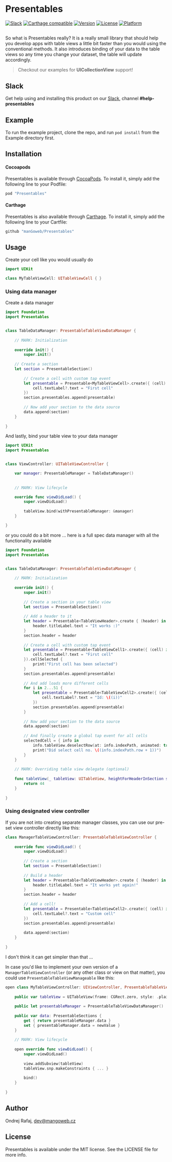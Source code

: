# Presentables

[![Slack](https://img.shields.io/badge/join-slack-745EAF.svg?style=flat)](http://bit.ly/2B0dEyt)
[![Carthage compatible](https://img.shields.io/badge/Carthage-compatible-4BC51D.svg?style=flat)](https://github.com/Carthage/Carthage)
[![Version](https://img.shields.io/cocoapods/v/Presentables.svg?style=flat)](http://cocoapods.org/pods/Presentables)
[![License](https://img.shields.io/cocoapods/l/Presentables.svg?style=flat)](http://cocoapods.org/pods/Presentables)
[![Platform](https://img.shields.io/cocoapods/p/Presentables.svg?style=flat)](http://cocoapods.org/pods/Presentables)

## 

So what is Presentables really? It is a really small library that should help you develop apps with table views a little bit faster than you would using the conventional methods. It also introduces binding of your data to the table views so any time you change your dataset, the table will update accordingly.

> Checkout our examples for **UICollectionView** support!

## Slack

Get help using and installing this product on our [Slack](http://bit.ly/2B0dEyt), channel <b>#help-presentables</b>

## Example

To run the example project, clone the repo, and run `pod install` from the Example directory first.

## Installation

#### Cocoapods

Presentables is available through [CocoaPods](http://cocoapods.org). To install
it, simply add the following line to your Podfile:

```ruby
pod "Presentables"
```

#### Carthage

Presentables is also available through [Carthage](https://github.com/Carthage/Carthage). To install
it, simply add the following line to your Cartfile:
```ruby
github "manGoweb/Presentables"
```
## Usage

Create your cell like you would usually do

```Swift
import UIKit

class MyTableViewCell: UITableViewCell { }

```

### Using data manager

Create a data manager

```Swift
import Foundation
import Presentables


class TableDataManager: PresentableTableViewDataManager {
    
    // MARK: Initialization
    
    override init() {
        super.init()
        
	// Create a section
	let section = PresentableSection()
	
        // Create a cell with custom tap event
        let presentable = Presentable<MyTableViewCell>.create({ (cell) in
            cell.textLabel?.text = "First cell"
        })
        section.presentables.append(presentable)
        
        // Now add your section to the data source
        data.append(section)
    }
    
}
```

And lastly, bind your table view to your data manager

```Swift
import UIKit
import Presentables


class ViewController: UITableViewController {

    var manager: PresentableManager = TableDataManager()
    
    
    // MARK: View lifecycle

    override func viewDidLoad() {
        super.viewDidLoad()
        
        tableView.bind(withPresentableManager: &manager)
    }

}
```

or you could do a bit more ... here is a full spec data manager with all the functionality available

```Swift
import Foundation
import Presentables


class TableDataManager: PresentableTableViewDataManager {
    
    // MARK: Initialization
    
    override init() {
        super.init()
        
        // Create a section in your table view
        let section = PresentableSection()
        
        // Add a header to it
        let header = Presentable<TableViewHeader>.create { (header) in
            header.titleLabel.text = "It works :)"
        }
        section.header = header
        
        // Create a cell with custom tap event
        let presentable = Presentable<TableViewCell1>.create({ (cell) in
            cell.textLabel?.text = "First cell"
        }).cellSelected {
            print("First cell has been selected")
        }
        section.presentables.append(presentable)
        
        // And add loads more different cells
        for i in 2...51 {
            let presentable = Presentable<TableViewCell2>.create({ (cell) in
                cell.textLabel?.text = "Id: \((i))"
            })
            section.presentables.append(presentable)
        }
        
        // Now add your section to the data source
        data.append(section)
        
        // And finally create a global tap event for all cells
        selectedCell = { info in
            info.tableView.deselectRow(at: info.indexPath, animated: true)
            print("Did select cell no. \((info.indexPath.row + 1))")
        }
    }
    
    // MARK: Overriding table view delegate (optional)
    
    func tableView(_ tableView: UITableView, heightForHeaderInSection section: Int) -> CGFloat {
        return 44
    }
    
}
```

### Using designated view controller

If you are not into creating separate manager classes, you can use our pre-set view controller directly like this:

```swift
class ManagerTableViewController: PresentableTableViewController {
    
    override func viewDidLoad() {
        super.viewDidLoad()
        
        // Create a section
        let section = PresentableSection()
        
        // Build a header
        let header = Presentable<TableViewHeader>.create { (header) in
            header.titleLabel.text = "It works yet again!"
        }
        section.header = header
        
        // Add a cell!
        let presentable = Presentable<TableViewCell2>.create({ (cell) in
            cell.textLabel?.text = "Custom cell"
        })
        section.presentables.append(presentable)
        
        data.append(section)
    }
    
}
```

I don't think it can get simpler than that ...

In case you'd like to implement your own version of a `ManagerTableViewController` (or any other class or view on that matter), you could use `PresentableTableViewManageable` like this:

```swift
open class MyTableViewController: UIViewController, PresentableTableViewManageable {
    
    public var tableView = UITableView(frame: CGRect.zero, style: .plain)
    
    public let presentableManager = PresentableTableViewDataManager()
    
    public var data: PresentableSections {
        get { return presentableManager.data }
        set { presentableManager.data = newValue }
    }
    
    // MARK: View lifecycle
    
    open override func viewDidLoad() {
        super.viewDidLoad()
        
        view.addSubview(tableView)
        tableView.snp.makeConstraints { ... }
        
        bind()
    }
    
}
```


## Author

Ondrej Rafaj, dev@mangoweb.cz

## License

Presentables is available under the MIT license. See the LICENSE file for more info.
